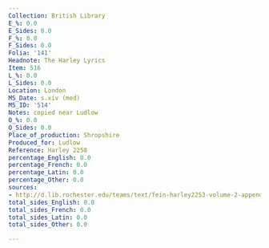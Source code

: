 ```yaml
---
Collection: British Library
E_%: 0.0
E_Sides: 0.0
F_%: 0.0
F_Sides: 0.0
Folia: '141'
Headnote: The Harley Lyrics
Item: 516
L_%: 0.0
L_Sides: 0.0
Location: London
MS_Date: s.xiv (med)
MS_ID: '514'
Notes: copied near Ludlow
O_%: 0.0
O_Sides: 0.0
Place_of_production: Shropshire
Produced_for: Ludlow
Reference: Harley 2258
percentage_English: 0.0
percentage_French: 0.0
percentage_Latin: 0.0
percentage_Other: 0.0
sources:
- http://d.lib.rochester.edu/teams/text/fein-harley2253-volume-2-appendix
total_sides_English: 0.0
total_sides_French: 0.0
total_sides_Latin: 0.0
total_sides_Other: 0.0

---
```


